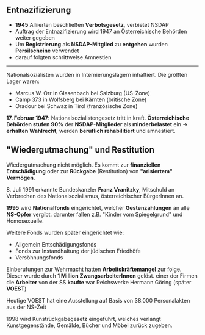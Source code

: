 ## Entnazifizierung
* **1945** Alliierten beschließen **Verbotsgesetz**, verbietet NSDAP
* Auftrag der Entnazifizierung wird 1947 an Österreichische Behörden weiter gegeben
* Um **Registrierung** als **NSDAP-Mitglied** zu **entgehen** wurden **Persilscheine** verwendet
* darauf folgten schrittweise Amnestien

---

Nationalsozialisten wurden in Internierungslagern inhaftiert. Die größten Lager waren:
* Marcus W. Orr in Glasenbach bei Salzburg (US-Zone)
* Camp 373 in Wolfsberg bei Kärnten (britische Zone)
* Oradour bei Schwaz in Tirol (französische Zone)

**17\. Februar 1947**: Nationalsozialistengesetz tritt in kraft. **Österreichische Behörden stufen 90%** der **NSDAP-Mitglieder** als **minderbelastet** ein -> **erhalten Wahlrecht**, werden **beruflich rehabilitiert** und amnestiert.

## "Wiedergutmachung" und Restitution
Wiedergutmachung nicht möglich. Es kommt zur **finanziellen Entschädigung** oder zur **Rückgabe** (Restitution) von **"arisiertem" Vermögen**.

8\. Juli 1991 erkannte Bundeskanzler **Franz Vranitzky**, Mitschuld an Verbrechen des Nationalsozialismus, österreichischer BürgerInnen an.

**1995** wird **Nationalfonds** eingerichtet, welcher **Gestenzahlungen** an alle **NS-Opfer** vergibt. darunter fallen z.B. "Kinder vom Spiegelgrund" und Homosexuelle.

Weitere Fonds wurden später eingerichtet wie:
* Allgemein Entschädigungsfonds
* Fonds zur Instandhaltung der jüdischen Friedhöfe
* Versöhnungsfonds

Einberufungen zur Wehrmacht hatten **Arbeitskräftemangel** zur folge. Dieser wurde durch **1 Million ZwangsarbeiterInnen** gelöst. einer der Firmen die **Arbeiter** von der SS **kaufte** war Reichswerke Hermann Göring (später **VOEST**)

Heutige VOEST hat eine Ausstellung auf Basis von 38.000 Personalakten aus der NS-Zeit

1998 wird Kunstrückgabegesetz eingeführt, welches verlangt Kunstgegenstände, Gemälde, Bücher und Möbel zurück zugeben.